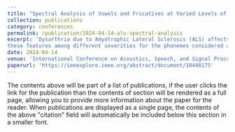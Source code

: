 ```yaml
---
title: "Spectral Analysis of Vowels and Fricatives at Varied Levels of Dysarthria Severity for Amyotrophic Lateral Sclerosis"
collection: publications
category: conferences
permalink: /publication/2024-04-14-als-spectral-analysis
excerpt: 'Dysarthria due to Amyotrophic Lateral Sclerosis (ALS) affects the acoustic characteristics of different speech sounds. The effects intensify with increasing severity leading to the collapse of the acoustic space of the affected individuals. With an aim to characterize such changes in the acoustic space, this paper studies the variations in band-specific and full-band spectral properties of 4 sustained vowels (/a/, /i/, /o/, /u/) and 3 sustained fricatives (/s/, /sh/, /f/) at different dysarthria severity levels. Effect of dysarthria on spectral features of these phonemes are not well explored. Statistical comparison of
these features among different severities for the phonemes considered and among different vowels/fricatives for every severity level using speech data from 119 ALS and 40 healthy subjects indicate the followings. Though all band-specific and full-band features of the three fricatives and most of those features for the four vowels become statistically similar at high severity levels, certain features remain distinguishable. Spectral differences in 0-2 kHz band between /a/ and the other vowels and in the 2-6 kHz band between /a/ and /o/, /u/ persist through all severity levels. Moreover, properties of /f/ remain mostly unchanged with increasing dysarthria severity levels.'
date: 2024-04-14
venue: 'International Conference on Acoustics, Speech, and Signal Processing (ICASSP)'
paperurl: 'https://ieeexplore.ieee.org/abstract/document/10448175'
---
```


The contents above will be part of a list of publications, if the user clicks the link for the publication than the contents of section will be rendered as a full page, allowing you to provide more information about the paper for the reader. When publications are displayed as a single page, the contents of the above "citation" field will automatically be included below this section in a smaller font.
